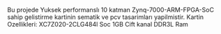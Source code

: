 Bu projede Yuksek performanslı 10 katman Zynq-7000-ARM-FPGA-SoC sahip gelistirme kartinin sematik ve pcv tasarimları yapilmistir. 
Kartin Ozellikleri:
XC7Z020-2CLG484l Soc 
1GB Cift kanal DDR3L Ram 
